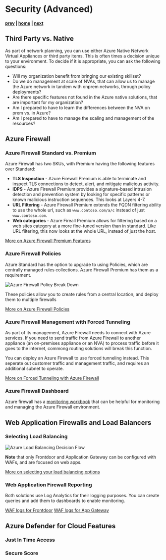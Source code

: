 # Security (Advanced)

#### [prev](./topology-advanced.md) | [home](./readme.md)  | [next](./mgmt.md)

## Third Party vs. Native

As part of network planning, you can use either Azure Native Network Virtual Appliances or third party items.  This is often times a decision unique to your environment.  To decide if it is appropriate, you can ask the following questions:

* Will my organization benefit from bringing our existing skillset?
* Do we do management at scale of NVAs, that can allow us to manage the Azure network in tandem with onprem networks, through policy deployments?
* Are there specific features not found in the Azure native solutions, that are important for my organization?
* Am I prepared to have to learn the differences between the NVA on prem vs. in Azure?
* Am I prepared to have to manage the scaling and management of the resources?

## Azure Firewall

### Azure Firewall Standard vs. Premium

Azure Firewall has two SKUs, with Premium having the following features over Standard:

* **TLS Inspection** - Azure Firewall Premium is able to terminate and inspect TLS connections to detect, alert, and mitigate malicious activity.
* **IDPS** - Azure Firewall Premium provides a signature-based intrusion detection and prevention system by looking for specific patterns or known malicious instruction sequences.  This looks at Layers 4-7.
* **URL Filtering** - Azure Firewall Premium extends the FQDN filtering ability to use the whole url, such as `www.contoso.com/a/c` instead of just `www.contoso.com`.
* **Web categories** - Azure Fireall Premium allows for filtering based on a web sites category at a more fine-tuned version than in standard.  Like URL filtering, this now looks at the whole URL, instead of just the host.

[More on Azure Firewall Premium Features](https://docs.microsoft.com/azure/firewall/premium-features)

### Azure Firewall Policies

Azure Standard has the option to upgrade to using Policies, which are centrally managed rules collections.  Azure Firewall Premium has them as a requirement.

![Azure Firewall Policy Break Down](https://docs.microsoft.com/azure/firewall/media/policy-rule-sets/policy-rule-sets.png)

These policies allow you to create rules from a central location, and deploy them to multiple firewalls

[More on Azure Firewall Policies](https://docs.microsoft.com/azure/firewall/policy-rule-sets)

### Azure Firewall Management with Forced Tunneling

As part of its management, Azure Firewall needs to connect with Azure services.  If you need to send traffic from Azure Firewall to another appliance (an on-premises appliance or an NVA) to process traffic before it goes to the internet, commong routing solutions will break this function.

You can deploy an Azure Firewall to use forced tunneling instead.  This seperate out customer traffic and management traffic, and requires an additional subnet to operate.

[More on Forced Tunneling with Azure Firewall](https://docs.microsoft.com/azure/firewall/forced-tunneling)

### Azure Firewall Dashboard

Azure firewall has a [monitoring workbook](https://github.com/Azure/Azure-Network-Security/tree/master/Azure%20Firewall/Workbook%20-%20Azure%20Firewall%20Monitor%20Workbook) that can be helpful for monitoring and managing the Azure Firewall environment.

## Web Application Firewalls and Load Balancers

### Selecting Load Balancing

![Azure Load Balancing Decision Flow](https://docs.microsoft.com/azure/architecture/guide/technology-choices/images/load-balancing-decision-tree.png)

**Note** that only Frontdoor and Application Gateway can be configured with WAFs, and are focused on web apps.

[More on selecting your load balancing options](https://docs.microsoft.com/azure/architecture/guide/technology-choices/load-balancing-overview)

### Web Application Firewall Reporting

Both solutions use Log Analytics for their logging purposes.  You can create queries and add them to dashboards to enable monitoring.

[WAF logs for Frontdoor](https://docs.microsoft.com/azure/web-application-firewall/afds/waf-front-door-monitor)
[WAF logs for App Gateway](https://docs.microsoft.com/azure/web-application-firewall/ag/application-gateway-waf-metrics)

## Azure Defender for Cloud Features

### Just In Time Access

### Secure Score
